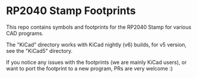 # RP2040 Stamp Footprints

This repo contains symbols and footprints for the RP2040 Stamp for various CAD programs.

The "KiCad" directory works with KiCad nightly (v6) builds, for v5 version, see the "KiCad5" directory.

If you notice any issues with the footprints (we are mainly KiCad users), or want to port the footprint to a new program, PRs are very welcome :)